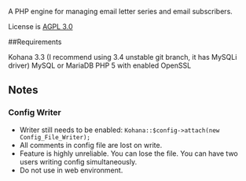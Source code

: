 A PHP engine for managing email letter series and email subscribers.

License is [AGPL 3.0](http://www.tldrlegal.com/l/AGPL3)

##Requirements

Kohana 3.3 (I recommend using 3.4 unstable git branch, it has MySQLi driver)
MySQL or MariaDB
PHP 5 with enabled OpenSSL

## Notes
### Config Writer

* Writer still needs to be enabled: `Kohana::$config->attach(new Config_File_Writer);`
* All comments in config file are lost on write.
* Feature is highly unreliable. You can lose the file. You can have two users writing config simultaneously.
* Do not use in web environment.
